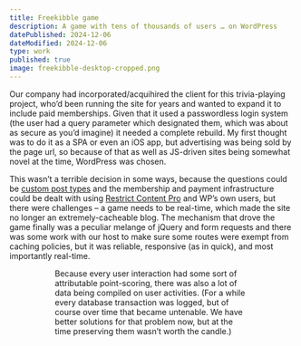 ```yaml
---
title: Freekibble game
description: A game with tens of thousands of users … on WordPress
datePublished: 2024-12-06
dateModified: 2024-12-06
type: work
published: true
image: freekibble-desktop-cropped.png
---
```


<script>
import Figure from '$lib/Figure.svelte';

import desktop from '$lib/images/freekibble-desktop-cropped.png';
import mobile from '$lib/images/freekibble-mobile-cropped.png';
import totals from '$lib/images/freekibble-desktop-totals-cropped.png';
</script>

Our company had incorporated/acquihired the client for this trivia-playing project, who’d been running the site for years and wanted to expand it to include paid memberships. Given that it used a passwordless login system (the user had a query parameter which designated them, which was about as secure as you’d imagine) it needed a complete rebuild. My first thought was to do it as a SPA or even an iOS app, but advertising was being sold by the page url, so because of that as well as JS-driven sites being somewhat novel at the time, WordPress was chosen.

This wasn’t a terrible decision in some ways, because the questions could be [custom post types](https://developer.wordpress.org/plugins/post-types/registering-custom-post-types/) and the membership and payment infrastructure could be dealt with using [Restrict Content Pro](https://restrictcontentpro.com) and WP’s own users, but there were challenges – a game needs to be real-time, which made the site no longer an extremely-cacheable blog. The mechanism that drove the game finally was a peculiar melange of jQuery and form requests and there was some work with our host to make sure some routes were exempt from caching policies, but it was reliable, responsive (as in quick), and most importantly real-time.

<Figure src={desktop} alt="Site viewed with a largeish viewport" width="1024" height="540" />

<Figure src={mobile} alt="Site viewed with a mobile device" width="414" height="1546" />

Because every user interaction had some sort of attributable point-scoring, there was also a lot of data being compiled on user activities. (For a while every database transaction was logged, but of course over time that became untenable. We have better solutions for that problem now, but at the time preserving them wasn’t worth the candle.)

<Figure src={totals} alt="Table featuring aggregated points, accumulated by site users" width="414" height="1546" />
